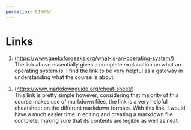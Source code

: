 ```yaml
---
permalink: LINKS/
---
```


# Links

1. (https://www.geeksforgeeks.org/what-is-an-operating-system/)<br>
The link above essentially gives a complete explanation on what an operating system is.
I find the link to be very helpful as a gateway in understanding what the course is about.

2. (https://www.markdownguide.org/cheat-sheet/)<br>
This link is pretty simple however, considering that majority of this course makes use of markdown files, the link is a very helpful cheatsheet on the different markdown formats. With this link, I would have a much easier time in editing and creating a markdown file complete, making sure that its contents are legible as well as neat.
